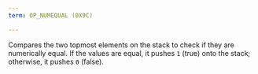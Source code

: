 ```yaml
---
term: OP_NUMEQUAL (0X9C)

---
```

Compares the two topmost elements on the stack to check if they are numerically equal. If the values are equal, it pushes `1` (true) onto the stack; otherwise, it pushes `0` (false).